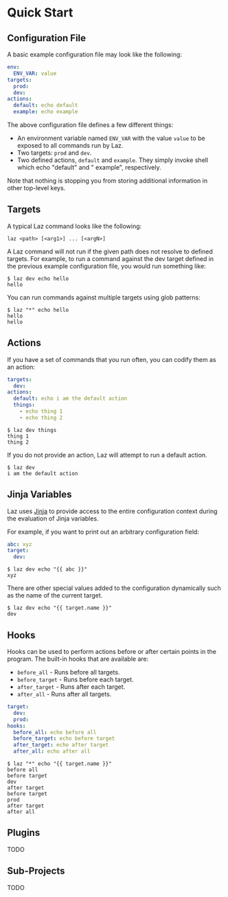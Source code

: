 # Quick Start

## Configuration File

A basic example configuration file may look like the following:

```yaml
env:
  ENV_VAR: value
targets:
  prod:
  dev:
actions:
  default: echo default
  example: echo example
```

The above configuration file defines a few different things:

- An environment variable named `ENV_VAR` with the value `value` to be exposed to all commands run
  by Laz.
- Two targets: `prod` and `dev`.
- Two defined actions, `default` and `example`. They simply invoke shell which echo "default" and "
  example", respectively.

Note that nothing is stopping you from storing additional information in other top-level keys.

## Targets

A typical Laz command looks like the following:

```shell
laz <path> [<arg1>] ... [<argN>]
```

A Laz command will not run if the given path does not resolve to defined targets. For example, to
run a command against the dev target defined in the previous example configuration file, you would
run something like:

```shell
$ laz dev echo hello
hello
```

You can run commands against multiple targets using glob patterns:

```shell
$ laz "*" echo hello
hello
hello
```

## Actions

If you have a set of commands that you run often, you can codify them as an action:

```yaml
targets:
  dev:
actions:
  default: echo i am the default action
  things:
    - echo thing 1
    - echo thing 2
```

```shell
$ laz dev things
thing 1
thing 2
```

If you do not provide an action, Laz will attempt to run a default action.

```shell
$ laz dev
i am the default action
```

## Jinja Variables

Laz uses [Jinja](https://jinja.palletsprojects.com/en/3.1.x/) to provide access to the entire
configuration context during the evaluation of Jinja variables.

For example, if you want to print out an arbitrary configuration field:

```yaml
abc: xyz
target:
  dev:
```

```shell
$ laz dev echo "{{ abc }}"
xyz
```

There are other special values added to the configuration dynamically such as the name of the
current target.

```shell
$ laz dev echo "{{ target.name }}"
dev
```

## Hooks

Hooks can be used to perform actions before or after certain points in the program. The built-in
hooks that are available are:

- `before_all` - Runs before all targets.
- `before_target` - Runs before each target.
- `after_target` - Runs after each target.
- `after_all` - Runs after all targets.

```yaml
target:
  dev:
  prod:
hooks:
  before_all: echo before all
  before_target: echo before target
  after_target: echo after target
  after_all: echo after all
```

```shell
$ laz "*" echo "{{ target.name }}"
before all
before target
dev
after target
before target
prod
after target
after all
```

## Plugins

TODO

## Sub-Projects

TODO
